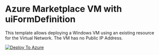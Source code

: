# Azure Marketplace VM with uiFormDefinition

This template allows deploying a Windows VM using an existing resource for the Virtual Network.
The VM has no Public IP Address.


[![Deploy To Azure](https://github.com/mpostawa/ui/edit/main//deploytoazure.svg?sanitize=true)](https://portal.azure.com/#create/Microsoft.Template/uri/https%3A%2F%2Fgithubproxy.azurewebsites.net%2Fapi%2FHttpTrigger%3FgitHubURL%3Dhttps%3A%2F%2Fraw.githubusercontent.com%2Fmpostawa%2FUI%2Fmain%2Fazuredeploy.json%3F/uiFormDefinitionUri/https%3A%2F%2Fgithubproxy.azurewebsites.net%2Fapi%2FHttpTrigger%3FgitHubURL%3Dhttps%3A%2F%2Fraw.githubusercontent.com%2Fmpostawa%2Fui%2Fmain%2FuiFormDefinition.json)
